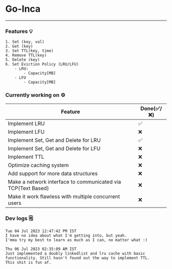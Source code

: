 # Go-Inca

---

### Features 💡

```
1. Set (key, val)
2. Get (key)
3. Set TTL(key, time)
4. Remove TTL(key)
5. Delete (key)
6. Set Eviction Policy (LRU/LFU)
    - LRU:
        - Capacity[MB]
    - LFU
        - Capacity[MB]
```

### Currently working on ⚙️

| Feature                                                      | Done(✅/❌) |
| ------------------------------------------------------------ | ----------- |
| Implement LRU                                                | ✅          |
| Implement LFU                                                | ❌          |
| Implement Set, Get and Delete for LRU                        | ✅          |
| Implement Set, Get and Delete for LFU                        | ❌          |
| Implement TTL                                                | ❌          |
| Optimize caching system                                      | ❌          |
| Add support for more data structures                         | ❌          |
| Make a network interface to communicated via TCP(Text Based) | ❌          |
| Make it work flawless with multiple concurrent users         | ❌          |

### Dev logs 🗒️

```
Tue 04 Jul 2023 12:47:42 PM IST
I have no idea about what I'm getting into, but yeah.
I'mma try my best to learn as much as I can, no matter what :)
```

```
Thu 06 Jul 2023 02:35:09 AM IST
Just implemented a doubly linkedlist and lru cache with basic functionality. Still hasn't found out the way to implement TTL.
This shit is fun af.
```

